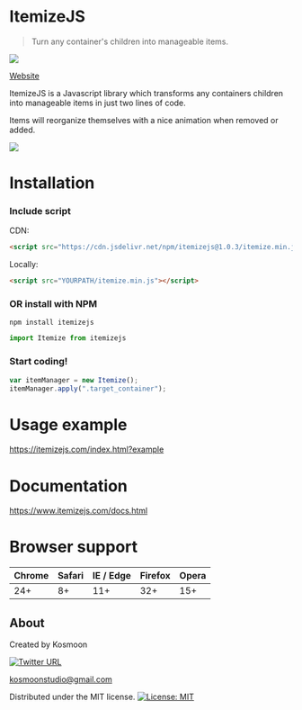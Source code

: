 # ItemizeJS

> Turn any container's children into manageable items.

[<img src="https://img.shields.io/badge/npm-1.0.3-blue.svg">](https://www.npmjs.com/package/itemizejs)

[Website](https://itemizejs.com/)

ItemizeJS is a Javascript library which transforms any containers children into manageable items in just two lines of code.

Items will reorganize themselves with a nice animation when removed or added.

![](header.png)

# Installation

### Include script

CDN:

```html
<script src="https://cdn.jsdelivr.net/npm/itemizejs@1.0.3/itemize.min.js"></script>
```

Locally:

```html
<script src="YOURPATH/itemize.min.js"></script>
```

### OR install with NPM

```
npm install itemizejs
```

```javascript
import Itemize from itemizejs
```

### Start coding!

```javascript
var itemManager = new Itemize();
itemManager.apply(".target_container");
```

# Usage example

https://itemizejs.com/index.html?example

# Documentation

https://www.itemizejs.com/docs.html

# Browser support

| Chrome | Safari | IE / Edge | Firefox | Opera |
| --- | --- | --- | --- | --- |
| 24+ | 8+ | 11+ | 32+ | 15+ |

## About

Created by Kosmoon

[<img alt="Twitter URL" src="https://img.shields.io/twitter/url/https/kosmoondev.svg?label=kosmoondev&style=social">](https://twitter.com/KosmoonDev)

kosmoonstudio@gmail.com



Distributed under the MIT license. [![License: MIT](https://img.shields.io/badge/License-MIT-yellow.svg)](https://opensource.org/licenses/MIT)


<!-- Markdown link & img dfn's -->

[npm-image]: https://img.shields.io/badge/npm-1.0.3-blue.svg
[npm-url]: https://npmjs.org/package/datadog-metrics
[npm-downloads]: https://img.shields.io/npm/dm/datadog-metrics.svg?style=flat-square
[travis-image]: https://img.shields.io/travis/dbader/node-datadog-metrics/master.svg?style=flat-square
[travis-url]: https://travis-ci.org/dbader/node-datadog-metrics
[wiki]: https://github.com/yourname/yourproject/wiki
